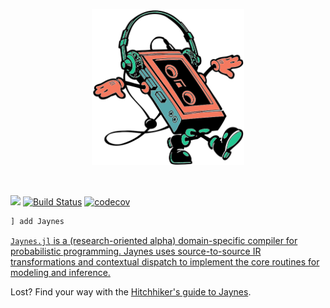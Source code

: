 <p align="center">
<img height="250px" src="docs/assets/jaynes.png"/>
</p>
<br>

[![](https://img.shields.io/badge/docs-dev-blue.svg)](https://femtomc.github.io/Jaynes.jl)
[![Build Status](https://travis-ci.org/femtomc/Jaynes.jl.svg?branch=master)](https://travis-ci.org/femtomc/Jaynes.jl)
[![codecov](https://codecov.io/gh/femtomc/Jaynes.jl/branch/master/graph/badge.svg)](https://codecov.io/gh/femtomc/Jaynes.jl)

```julia
] add Jaynes
```

[`Jaynes.jl` is a (research-oriented alpha) domain-specific compiler for probabilistic programming. Jaynes uses source-to-source IR transformations and contextual dispatch to implement the core routines for modeling and inference.](https://femtomc.github.io/Jaynes.jl/)

Lost? Find your way with the [Hitchhiker's guide to Jaynes](HITCHHIKERS_GUIDE_TO_JAYNES.md).
